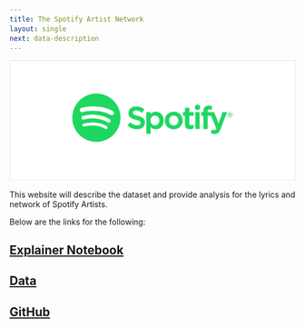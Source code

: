 ```yaml
---
title: The Spotify Artist Network
layout: single
next: data-description
---
```

![](/figure/logo.png)

This website will describe the dataset and provide analysis for the lyrics and network of Spotify Artists.  

Below are the links for the following:
## [Explainer Notebook](explainer-notebook.html)
## [Data](https://onedrive.live.com/?authkey=%21AOLljeio1XGAHII&id=1E26245DC2140BDB%21516411&cid=1E26245DC2140BDB)
## [GitHub](https://github.com/terryho618/ComSocSci22_Final)
